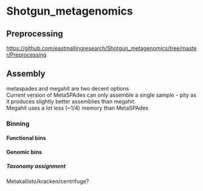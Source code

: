 # Shotgun_metagenomics

## Preprocessing
https://github.com/eastmallingresearch/Shotgun_metagenomics/tree/master/Preprocessing

## Assembly
metaspades and megahit are two decent options  
Current version of MetaSPAdes can only assemble a single sample - pity as it produces slightly better assemblies than megahit.  
Megahit uses a lot less (~1/4) memory than MetaSPAdes

### Binning

#### Functional bins

#### Genomic bins

##### Taxonomy assignment
Metakallisto/kracken/centrifuge?
